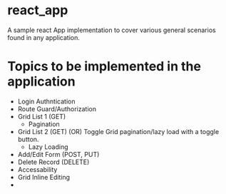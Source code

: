 # react_app
A sample react App implementation to cover various general scenarios found in any application.

# Topics to be implemented in the application 
  
- Login Authntication
- Route Guard/Authorization
- Grid List 1 (GET)
	- Pagination
- Grid List 2 (GET) (OR) Toggle Grid pagination/lazy load with a toggle button.
	- Lazy Loading
- Add/Edit Form (POST, PUT)
- Delete Record (DELETE)
- Accessability
- Grid Inline Editing
- 
